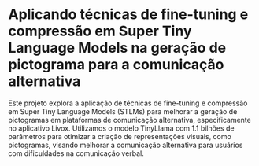 # Aplicando técnicas de fine-tuning e compressão em Super Tiny Language Models na geração de pictograma para a comunicação alternativa
Este projeto explora a aplicação de técnicas de fine-tuning e compressão em Super Tiny Language Models (STLMs) para melhorar a geração de pictogramas em plataformas de comunicação alternativa, especificamente no aplicativo Livox. Utilizamos o modelo TinyLlama com 1.1 bilhões de parâmetros para otimizar a criação de representações visuais, como pictogramas, visando melhorar a comunicação alternativa para usuários com dificuldades na comunicação verbal.
